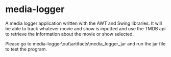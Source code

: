 # media-logger
A media logger application written with the AWT and Swing libraries. It will be able to track whatever movie and show is inputted and use the TMDB api to retrieve the information about the movie or show selected. 

Please go to media-logger\out\artifacts\media_logger_jar and run the jar file to test the program.
